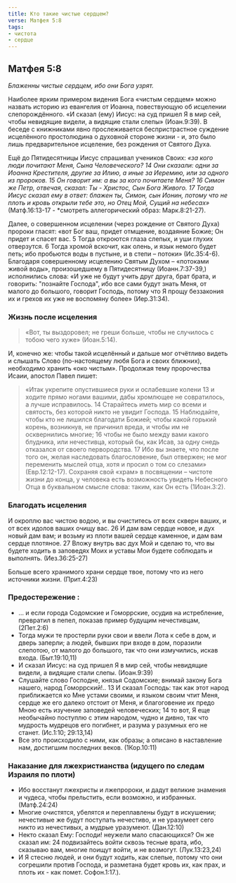 ```yaml
---
title: Кто такие чистые сердцем?
verse: Матфея 5:8 
tags: 
- чистота
- сердце 
---
```


## Матфея 5:8

*Блаженны чистые сердцем, ибо они Бога узрят.*

Наиболее ярким примером видения Бога «чистым сердцем» можно назвать историю из евангелия от Иоанна, повествующую об исцелении слепорождённого. «И сказал (ему) Иисус: на суд пришел Я в мир сей, чтобы невидящие видели, а видящие стали слепы» (Иоан.9:39). В беседе с книжниками явно прослеживается беспристрастное суждение исцелённого простолюдина о духовной стороне жизни - и, это было лишь предварительное исцеление, без рождения от Святого Духа.

Ещё  до Пятидесятницы Иисус спрашивал учеников Своих: *«за кого люди почитают Меня, Сына Человеческого? 14 Они сказали: одни за Иоанна Крестителя, другие за Илию, а иные за Иеремию, или за одного из пророков. 15 Он говорит им: а вы за кого почитаете Меня? 16 Симон же Петр, отвечая, сказал: Ты - Христос, Сын Бога Живого. 17 Тогда Иисус сказал ему в ответ: блажен ты, Симон, сын Ионин, потому что не плоть и кровь открыли тебе это, но Отец Мой, Сущий на небесах»*
(Матф.16:13-17 - *смотреть аллегорический образ: Марк.8:21-27). 

Далее, о совершенном исцелении (через рождение от Святого Духа) пророки гласят: «вот Бог ваш, придет отмщение, воздаяние Божие; Он придет и спасет вас. 5 Тогда откроются глаза слепых, и уши глухих отверзутся. 6 Тогда хромой вскочит, как олень, и язык немого будет петь; ибо пробьются воды в пустыне, и в степи – потоки» (Ис.35:4-6). Благодаря совершенному исцелению Святым Духом – «потоками живой воды», произошедшему в Пятидесятницу (Иоанн.7:37-39,) исполнились слова: «И уже не будут учить друг друга, брат брата, и говорить: "познайте Господа", ибо все сами будут знать Меня, от малого до большого, говорит Господь, потому что Я прощу беззакония их и грехов их уже не воспомяну более» (Иер.31:34). 

### Жизнь после исцеления 

> «Вот, ты выздоровел; не греши больше, чтобы не случилось с тобою чего хуже» (Иоан.5:14).

И, конечно же: чтобы такой исцелённый и дальше мог отчётливо видеть и слышать Слово (по-настоящему любя Бога и своих ближних), необходимо хранить «око чистым». Продолжая тему пророчества Исаии, апостол Павел пишет: 

>«Итак укрепите опустившиеся руки и ослабевшие колени 13 и ходите прямо ногами вашими, дабы хромлющее не совратилось, а лучше исправилось. 14 Старайтесь иметь мир со всеми и святость, без которой никто не увидит Господа. 15 Наблюдайте, чтобы кто не лишился благодати Божией; чтобы какой горький корень, возникнув, не причинил вреда, и чтобы им не осквернились многие; 16 чтобы не было между вами какого блудника, или нечестивца, который бы, как Исав, за одну снедь отказался от своего первородства. 17 Ибо вы знаете, что после того он, желая наследовать благословение, был отвержен; не мог переменить мыслей отца, хотя и просил о том со слезами» (Евр.12:12-17). 
>Сохраняя свой «храм» в посвящении – чистоте жизни до конца, у человека есть возможность увидеть Небесного Отца в буквальном смысле слова: таким, как Он есть (1Иоан.3:2). 

### Благодать исцеления

И окроплю вас чистою водою, и вы очиститесь от всех скверн ваших, и от всех идолов ваших очищу вас. 26 И дам вам сердце новое, и дух новый дам вам; и возьму из плоти вашей сердце каменное, и дам вам сердце плотяное. 27 Вложу внутрь вас дух Мой и сделаю то, что вы будете ходить в заповедях Моих и уставы Мои будете соблюдать и выполнять. (Иез.36:25-27)

Больше всего хранимого храни сердце твое, потому что из него источники жизни. (Прит.4:23)

### Предостережение :

- … и если города Содомские и Гоморрские, осудив на истребление, превратил в пепел, показав пример будущим нечестивцам, (2Пет.2:6) 
- Тогда мужи те простерли руки свои и ввели Лота к себе в дом, и дверь заперли;  а людей, бывших при входе в дом, поразили слепотою, от малого до большого, так что они измучились, искав входа. (Быт.19:10,11)
- И сказал Иисус: на суд пришел Я в мир сей, чтобы невидящие видели, а видящие стали слепы. (Иоан.9:39) 
- Слушайте слово Господне, князья Содомские; внимай закону Бога нашего, народ Гоморрский!..  13 И сказал Господь: так как этот народ приближается ко Мне устами своими, и языком своим чтит Меня, сердце же его далеко отстоит от Меня, и благоговение их предо Мною есть изучение заповедей человеческих; 14 то вот, Я еще необычайно поступлю с этим народом, чудно и дивно, так что мудрость мудрецов его погибнет, и разума у разумных его не станет. (Ис.1:10; 29:13,14)
- Все это происходило с ними, как образы; а описано в наставление нам, достигшим последних веков. (1Кор.10:11)

### Наказание для лжехристианства (идущего по следам Израиля по плоти)

- Ибо восстанут лжехристы и лжепророки, и дадут великие знамения и чудеса, чтобы прельстить, если возможно, и избранных. (Матф.24:24)
- Многие очистятся, убелятся и переплавлены будут в искушении; нечестивые же будут поступать нечестиво, и не уразумеет сего никто из нечестивых, а мудрые уразумеют. (Дан.12:10)
- Некто сказал Ему: Господи! неужели мало спасающихся? Он же сказал им: 24 подвизайтесь войти сквозь тесные врата, ибо, сказываю вам, многие поищут войти, и не возмогут.  (Лук.13:23,24)
- И Я стесню людей, и они будут ходить, как слепые, потому что они согрешили против Господа, и разметана будет кровь их, как прах, и плоть их - как помет. Софон.1:17.).